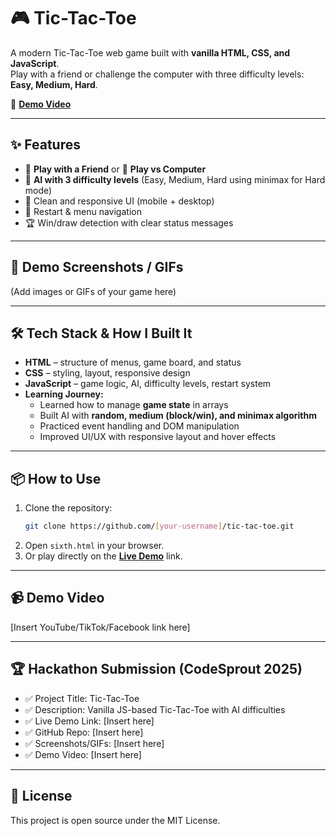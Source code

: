 # 🎮 Tic-Tac-Toe  

A modern Tic-Tac-Toe web game built with **vanilla HTML, CSS, and JavaScript**.  
Play with a friend or challenge the computer with three difficulty levels: **Easy, Medium, Hard**.  

 🎥 **[Demo Video](#)**  

---

## ✨ Features
- 👫 **Play with a Friend** or 🤖 **Play vs Computer**
- 🧠 **AI with 3 difficulty levels** (Easy, Medium, Hard using minimax for Hard mode)
- 🎨 Clean and responsive UI (mobile + desktop)
- 🔄 Restart & menu navigation
- 🏆 Win/draw detection with clear status messages

---

## 🚀 Demo Screenshots / GIFs
(Add images or GIFs of your game here)

---

## 🛠 Tech Stack & How I Built It
- **HTML** – structure of menus, game board, and status
- **CSS** – styling, layout, responsive design
- **JavaScript** – game logic, AI, difficulty levels, restart system
- **Learning Journey:**  
  - Learned how to manage **game state** in arrays  
  - Built AI with **random, medium (block/win), and minimax algorithm**  
  - Practiced event handling and DOM manipulation  
  - Improved UI/UX with responsive layout and hover effects  

---

## 📦 How to Use
1. Clone the repository:
   ```bash
   git clone https://github.com/[your-username]/tic-tac-toe.git
   ```
2. Open `sixth.html` in your browser.
3. Or play directly on the **[Live Demo](#)** link.

---

## 📹 Demo Video
[Insert YouTube/TikTok/Facebook link here]

---

## 🏆 Hackathon Submission (CodeSprout 2025)
- ✅ Project Title: Tic-Tac-Toe  
- ✅ Description: Vanilla JS-based Tic-Tac-Toe with AI difficulties  
- ✅ Live Demo Link: [Insert here]  
- ✅ GitHub Repo: [Insert here]  
- ✅ Screenshots/GIFs: [Insert here]  
- ✅ Demo Video: [Insert here]  

---

## 📜 License
This project is open source under the MIT License.  

